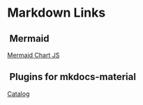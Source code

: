 # Markdown Links

##  Mermaid

[Mermaid Chart JS](https://mermaid.js.org/syntax/classDiagram.html)

##  Plugins for mkdocs-material

[Catalog](https://github.com/mkdocs/catalog)

